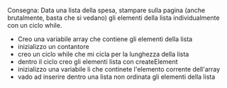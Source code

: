 Consegna:
Data una lista della spesa, stampare sulla pagina (anche brutalmente, basta che si vedano) gli elementi della lista individualmente con un ciclo while.

- Creo una variabile array che contiene gli elementi della lista
- inizializzo un contantore 
- creo un ciclo while che mi cicla per la lunghezza della lista
- dentro il ciclo creo gli elementi lista con createElement
- inizializzo una variabile li che continete l'elemento corrente dell'array
- vado ad inserire dentro una lista non ordinata gli elementi della lista